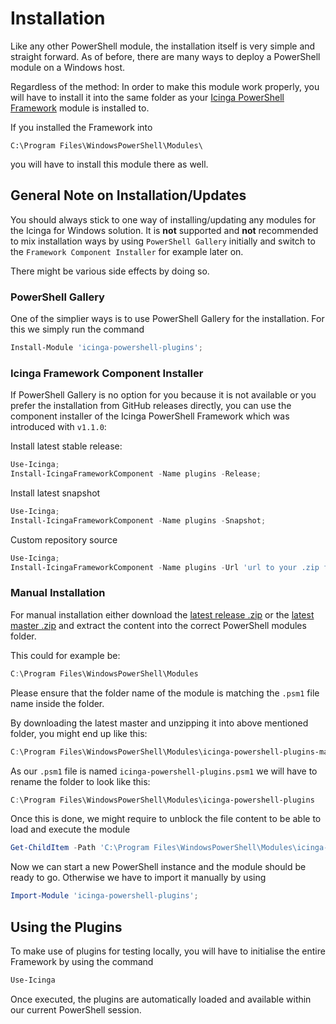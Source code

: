 # Installation

Like any other PowerShell module, the installation itself is very simple and straight forward. As of before, there are many ways to deploy a PowerShell module on a Windows host.

Regardless of the method: In order to make this module work properly, you will have to install it into the same folder as your [Icinga PowerShell Framework](https://icinga.com/docs/windows) module is installed to.

If you installed the Framework into

```text
C:\Program Files\WindowsPowerShell\Modules\
```

you will have to install this module there as well.

## General Note on Installation/Updates

You should always stick to one way of installing/updating any modules for the Icinga for Windows solution. It is **not** supported and **not** recommended to mix installation ways by using `PowerShell Gallery` initially and switch to the `Framework Component Installer` for example later on.

There might be various side effects by doing so.

### PowerShell Gallery

One of the simplier ways is to use PowerShell Gallery for the installation. For this we simply run the command

```powershell
Install-Module 'icinga-powershell-plugins';
```

### Icinga Framework Component Installer

If PowerShell Gallery is no option for you because it is not available or you prefer the installation from GitHub releases directly, you can use the component installer of the Icinga PowerShell Framework which was introduced with `v1.1.0`:

Install latest stable release:

```powershell
Use-Icinga;
Install-IcingaFrameworkComponent -Name plugins -Release;
```

Install latest snapshot

```powershell
Use-Icinga;
Install-IcingaFrameworkComponent -Name plugins -Snapshot;
```

Custom repository source

```powershell
Use-Icinga;
Install-IcingaFrameworkComponent -Name plugins -Url 'url to your .zip file';
```

### Manual Installation

For manual installation either download the [latest release .zip](https://github.com/Icinga/icinga-powershell-plugins/releases) or the [latest master .zip](https://github.com/Icinga/icinga-powershell-plugins) and extract the content into the correct PowerShell modules folder.

This could for example be:

```powershell
C:\Program Files\WindowsPowerShell\Modules
```

Please ensure that the folder name of the module is matching the `.psm1` file name inside the folder.

By downloading the latest master and unzipping it into above mentioned folder, you might end up like this:

```powershell
C:\Program Files\WindowsPowerShell\Modules\icinga-powershell-plugins-master
```

As our `.psm1` file is named `icinga-powershell-plugins.psm1` we will have to rename the folder to look like this:

```powershell
C:\Program Files\WindowsPowerShell\Modules\icinga-powershell-plugins
```

Once this is done, we might require to unblock the file content to be able to load and execute the module

```powershell
Get-ChildItem -Path 'C:\Program Files\WindowsPowerShell\Modules\icinga-powershell-plugins' -Recurse | Unblock-File;
```

Now we can start a new PowerShell instance and the module should be ready to go. Otherwise we have to import it manually by using

```powershell
Import-Module 'icinga-powershell-plugins';
```

## Using the Plugins

To make use of plugins for testing locally, you will have to initialise the entire Framework by using the command

```powershell
Use-Icinga
```

Once executed, the plugins are automatically loaded and available within our current PowerShell session.
